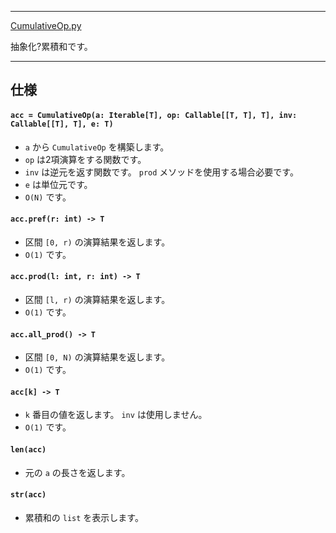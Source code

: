 ____

[CumulativeOp.py](https://github.com/titanium-22/Library_py/blob/main/DataStructures/CumulativeSum/CumulativeOp.py)

抽象化?累積和です。  

_____

## 仕様

#### `acc = CumulativeOp(a: Iterable[T], op: Callable[[T, T], T], inv: Callable[[T], T], e: T)`
- `a` から `CumulativeOp` を構築します。
- `op` は2項演算をする関数です。
- `inv` は逆元を返す関数です。 `prod` メソッドを使用する場合必要です。
- `e` は単位元です。
- `O(N)` です。

#### `acc.pref(r: int) -> T`
- 区間 `[0, r)` の演算結果を返します。
- `O(1)` です。

#### `acc.prod(l: int, r: int) -> T`
- 区間 `[l, r)` の演算結果を返します。
- `O(1)` です。

#### `acc.all_prod() -> T`
- 区間 `[0, N)` の演算結果を返します。
- `O(1)` です。

#### `acc[k] -> T`
- `k` 番目の値を返します。 `inv` は使用しません。
- `O(1)` です。

#### `len(acc)`
- 元の `a` の長さを返します。

#### `str(acc)`
- 累積和の `list` を表示します。

